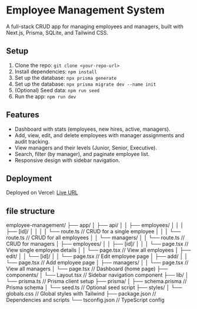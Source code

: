 # Employee Management System

A full-stack CRUD app for managing employees and managers, built with Next.js, Prisma, SQLite, and Tailwind CSS.

## Setup
1. Clone the repo: `git clone <your-repo-url>`
2. Install dependencies: `npm install`
3. Set up the database: `npx prisma generate`
35. Set up the database: `npx prisma migrate dev --name init`
4. (Optional) Seed data: `npm run seed`
5. Run the app: `npm run dev`
<!-- npx prisma db seed --preview-feature -->
## Features
- Dashboard with stats (employees, new hires, active, managers).
- Add, view, edit, and delete employees with manager assignments and audit tracking.
- View managers and their levels (Junior, Senior, Executive).
- Search, filter (by manager), and paginate employee list.
- Responsive design with sidebar navigation.

## Deployment
Deployed on Vercel: [Live URL](#)

## file structure 

employee-management/
├── app/
│   ├── api/
│   │   ├── employees/
│   │   │   ├── [id]/
│   │   │   │   └── route.ts    // CRUD for a single employee
│   │   │   └── route.ts        // CRUD for all employees
│   │   └── managers/
│   │       └── route.ts        // CRUD for managers
│   ├── employees/
│   │   ├── [id]/
│   │   │   └── page.tsx        // View single employee details
│   │   └── page.tsx            // View all employees
│   ├── edit/
│   │   └── [id]/
│   │       └── page.tsx        // Edit employee page
│   ├── add/
│   │   └── page.tsx            // Add employee page
│   ├── managers/
│   │   └── page.tsx            // View all managers
│   └── page.tsx                // Dashboard (home page)
├── components/
│   └── Layout.tsx              // Sidebar navigation component
├── lib/
│   └── prisma.ts               // Prisma client setup
├── prisma/
│   ├── schema.prisma           // Prisma schema
│   └── seed.ts                 // Optional seed script
├── styles/
│   └── globals.css             // Global styles with Tailwind
├── package.json                // Dependencies and scripts
└── tsconfig.json               // TypeScript config